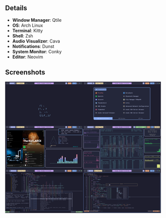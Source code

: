 ## Details
* **Window Manager**: Qtile
* **OS**: Arch Linux
* **Terminal**: Kitty
* **Shell**: Zsh
* **Audio Visualizer**: Cava
* **Notifications**: Dunst
* **System Monitor**: Conky
* **Editor**: Neovim

## Screenshots
<img src="screenshots/combine_images.png">

